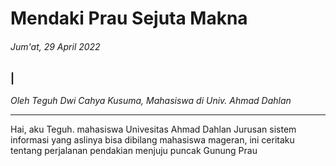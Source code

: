 # Mendaki Prau Sejuta Makna
###### Jum'at, 29 April 2022
### |
_Oleh Teguh Dwi Cahya Kusuma, Mahasiswa di Univ. Ahmad Dahlan_

---

Hai, aku Teguh. mahasiswa Univesitas Ahmad Dahlan Jurusan sistem informasi yang aslinya bisa dibilang mahasiswa mageran, ini ceritaku tentang perjalanan pendakian menjuju puncak Gunung Prau